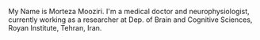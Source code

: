 My Name is Morteza Mooziri. I'm a medical doctor and neurophysiologist, currently working as a researcher at Dep. of Brain and Cognitive Sciences, Royan Institute, Tehran, Iran.